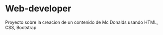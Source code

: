 # Web-developer

Proyecto sobre la creacion de un contenido de Mc Donalds usando HTML, CSS, Bootstrap
